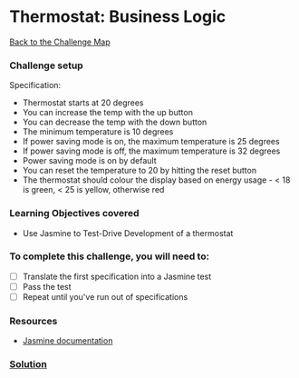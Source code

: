 # Thermostat: Business Logic

[Back to the Challenge Map](0_challenge_map.md)

### Challenge setup

Specification:

* Thermostat starts at 20 degrees
* You can increase the temp with the up button
* You can decrease the temp with the down button
* The minimum temperature is 10 degrees
* If power saving mode is on, the maximum temperature is 25 degrees
* If power saving mode is off, the maximum temperature is 32 degrees
* Power saving mode is on by default
* You can reset the temperature to 20 by hitting the reset button
* The thermostat should colour the display based on energy usage - < 18 is green, < 25 is yellow, otherwise red

### Learning Objectives covered
* Use Jasmine to Test-Drive Development of a thermostat

### To complete this challenge, you will need to:
- [ ] Translate the first specification into a Jasmine test
- [ ] Pass the test
- [ ] Repeat until you've run out of specifications

### Resources
- [Jasmine documentation](http://jasmine.github.io/2.3/introduction.html)

### [Solution](solutions/5.md)
